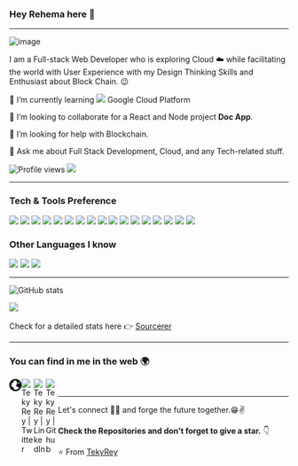 ### Hey Rehema here 👋

---
![image](https://user-images.githubusercontent.com/69511010/178117531-91117230-78a4-4d9e-ba08-b5f658bf50c7.png)


I am a Full-stack Web Developer who is exploring Cloud :cloud: while facilitating the world with User Experience with my Design Thinking Skills and Enthusiast about Block Chain. :wink:
 
 
 🌱 I’m currently learning <img src="http://img.shields.io/badge/-4285F4?style=flat&logo=google%20cloud&logoColor=white"> Google Cloud Platform
 
 
 👯 I’m looking to collaborate for a React and Node project **Doc App**.
 
 🤔 I’m looking for help with Blockchain.
 
 💬 Ask me about Full Stack Development, Cloud, and any Tech-related stuff.


![Profile views](https://gpvc.arturio.dev/TekyRey)  <img src="https://img.shields.io/github/followers/TekyRey?label=Follow" style=" float:left, margin-right:10px" />


---


### Tech & Tools Preference

<img src = "https://img.shields.io/badge/-HTML5-E34F26?style=flat&logo=html5&logoColor=white"> <img src = "https://img.shields.io/badge/-CSS3-1572B6?style=flat&logo=css3&logoColor=white">
<img src="https://img.shields.io/badge/-Bootstrap-563D7C?style=flat&logo=bootstrap&logoColor=white">
<img src="https://img.shields.io/badge/-JavaScript-eed718?style=flat&logo=javascript&logoColor=ffffff">
<img src="https://img.shields.io/badge/-Sass-cc6699?style=flat&logo=sass&logoColor=ffffff">
<img src="https://img.shields.io/badge/-React-000000?style=flat&logo=react&logoColor=00c8ff">
<img src="https://img.shields.io/badge/-MongoDB-4DB33D?style=flat&logo=mongodb&logoColor=FFFFFF">
<img src="https://img.shields.io/badge/-GraphQL-e535ab?style=flat&logo=graphql&logoColor=FFFFFF">
<img src="https://img.shields.io/badge/-MySQL-F29111?style=flat&logo=mysql&logoColor=FFFFFF">
<img src="https://img.shields.io/badge/-Express.js-787878?style=flat">
<img src="https://img.shields.io/badge/-Node.js-3C873A?style=flat&logo=Node.js&logoColor=white">
<img src="http://img.shields.io/badge/-Google%20Cloud%20Platform-4285F4?style=flat&logo=google%20cloud&logoColor=white">
<img src="http://img.shields.io/badge/-Git-F1502F?style=flat&logo=git&logoColor=FFFFFF">
<img src="http://img.shields.io/badge/-Github-000000?style=flat&logo=github&logoColor=FFFFFF">
<img src="http://img.shields.io/badge/-VS%20Code-007ACC?style=flat&logo=visual%20studio%20code&logoColor=white">
<img src="http://img.shields.io/badge/-Heroku-430098?style=flat&logo=heroku&logoColor=white">
<img src="http://img.shields.io/badge/-Vercel-black?style=flat&logo=vercel&logoColor=white">

### Other Languages I know
<img src="http://img.shields.io/badge/-Java-F89820?style=flat&logo=java&logoColor=white"> <img src="https://img.shields.io/badge/-C%20&%20C++-659ad2?style=flat&logo=c%2B%2B&logoColor=ffffff"> <img src="https://img.shields.io/badge/-Ruby-black?style=flat&logo=python&logoColor=white"> 

---

![GitHub stats](https://github-readme-stats.vercel.app/api?username=TekyRey&show_icons=true&hide_border=true)

 <img src="https://cdn.dribbble.com/users/10971/screenshots/2876534/media/7f6fc1246c1033fbd077422271c40b19.gif" />


Check for a detailed stats here :point_right: [Sourcerer](https://sourcerer.io/TekyRey)

---


### You can find in me in the web 🌍
[<img align="left" alt="TekyRey" width="22px" src="https://raw.githubusercontent.com/iconic/open-iconic/master/svg/globe.svg" />][website]
[<img align="left" alt="TekyRey | Twitter" width="22px" src="https://cdn.jsdelivr.net/npm/simple-icons@v3/icons/twitter.svg" />][twitter]
[<img align="left" alt="TekyRey | LinkedIn" width="22px" src="https://cdn.jsdelivr.net/npm/simple-icons@v3/icons/linkedin.svg" />][linkedin]
[<img align="left" alt="TekyRey | Github" width="22px" src="https://cdn.jsdelivr.net/npm/simple-icons@v3/icons/github.svg" />][github]

<br/>

---

Let's connect 👨‍💻 and forge the future together.😁✌

**Check the Repositories and don't forget to give a star.** 👇

:star: From [TekyRey](https://github.com/TekyRey)

[website]: https://TekyRey.github.io/Portfolio
[twitter]: https://twitter.com/RehemaMwaka1
[linkedin]: https://www.linkedin.com/mwlite/in/rehema-mwaka-48a1801ab
[github]: https://www.github.com/TekyRey


